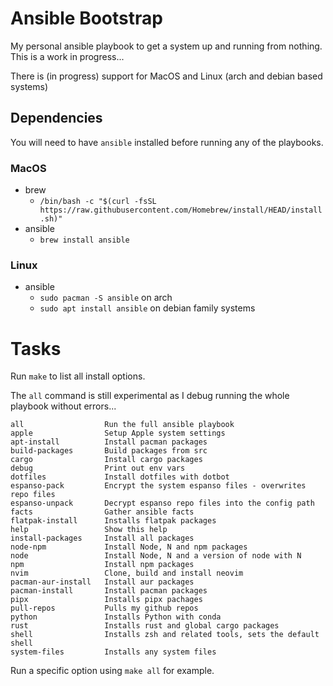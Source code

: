# Ansible Bootstrap

My personal ansible playbook to get a system up and running from nothing. This
is a work in progress...

There is (in progress) support for MacOS and Linux (arch and debian based systems)

## Dependencies

You will need to have `ansible` installed before running any of the playbooks.

### MacOS
- brew
    - `/bin/bash -c "$(curl -fsSL https://raw.githubusercontent.com/Homebrew/install/HEAD/install.sh)"`
- ansible
    - `brew install ansible`

### Linux
- ansible
    - `sudo pacman -S ansible` on arch
    - `sudo apt install ansible` on debian family systems

# Tasks

Run `make` to list all install options.

The `all` command is still experimental as I debug running the whole playbook without errors...

```
all                  Run the full ansible playbook
apple                Setup Apple system settings
apt-install          Install pacman packages
build-packages       Build packages from src
cargo                Install cargo packages
debug                Print out env vars
dotfiles             Install dotfiles with dotbot
espanso-pack         Encrypt the system espanso files - overwrites repo files
espanso-unpack       Decrypt espanso repo files into the config path
facts                Gather ansible facts
flatpak-install      Installs flatpak packages
help                 Show this help
install-packages     Install all packages
node-npm             Install Node, N and npm packages
node                 Install Node, N and a version of node with N
npm                  Install npm packages
nvim                 Clone, build and install neovim
pacman-aur-install   Install aur packages
pacman-install       Install pacman packages
pipx                 Installs pipx pachages
pull-repos           Pulls my github repos
python               Installs Python with conda
rust                 Installs rust and global cargo packages
shell                Installs zsh and related tools, sets the default shell
system-files         Installs any system files
```

Run a specific option using `make all` for example.

